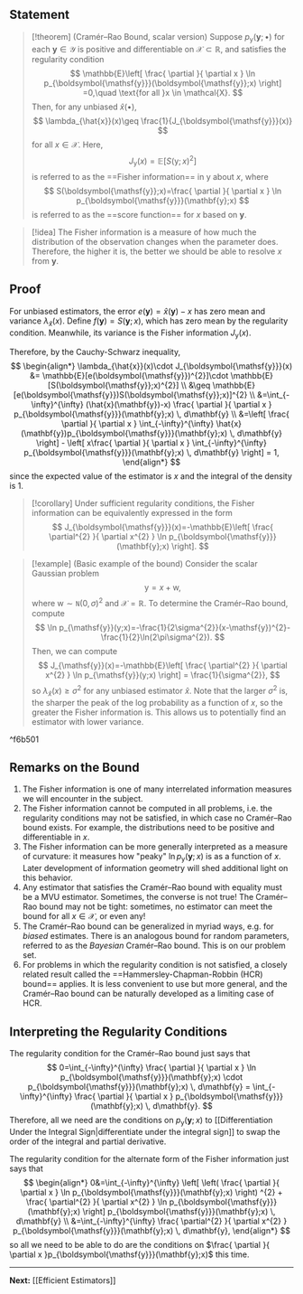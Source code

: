 ## Statement

> [!theorem] (Cramér–Rao Bound, scalar version)
> Suppose $p_{\boldsymbol{\mathsf{y}}}(\mathbf{y};\bullet)$ for each $\mathbf{y}\in \mathcal{Y}$ is positive and differentiable on $\mathcal{X}\subset \mathbb{R}$, and satisfies the regularity condition
> $$
> \mathbb{E}\left[ \frac{ \partial  }{ \partial x } \ln p_{\boldsymbol{\mathsf{y}}}(\boldsymbol{\mathsf{y}};x) \right] =0,\quad \text{for all }x \in \mathcal{X}.
> $$
> Then, for any unbiased $\hat{x}(\bullet)$,
> $$
> \lambda_{\hat{x}}(x)\geq \frac{1}{J_{\boldsymbol{\mathsf{y}}}(x)}
> $$
> for all $x \in \mathcal{X}$. Here,
> $$
> J_{\boldsymbol{\mathsf{y}}}(x)=\mathbb{E}\left[ S(\boldsymbol{\mathsf{y}};x)^{2} \right]
> $$
> is referred to as the ==Fisher information== in $\boldsymbol{\mathsf{y}}$ about $x$, where
> $$
> S(\boldsymbol{\mathsf{y}};x)=\frac{ \partial  }{ \partial x } \ln p_{\boldsymbol{\mathsf{y}}}(\mathbf{y};x)
> $$
> is referred to as the ==score function== for $x$ based on $\mathbf{y}$.

> [!idea]
> The Fisher information is a measure of how much the distribution of the observation changes when the parameter does. Therefore, the higher it is, the better we should be able to resolve $x$ from $\mathbf{y}$.

## Proof

For unbiased estimators, the error $e(\mathbf{y})=\hat{x}(\mathbf{y})-x$ has zero mean and variance $\lambda_{\hat{x}}(x)$. Define $f(\mathbf{y})=S(\mathbf{y};x)$, which has zero mean by the regularity condition. Meanwhile, its variance is the Fisher information $J_{\boldsymbol{\mathsf{y}}}(x)$. 

Therefore, by the Cauchy-Schwarz inequality,
$$
\begin{align*}
\lambda_{\hat{x}}(x)\cdot J_{\boldsymbol{\mathsf{y}}}(x)
&= \mathbb{E}[e(\boldsymbol{\mathsf{y}})^{2}]\cdot \mathbb{E}[S(\boldsymbol{\mathsf{y}};x)^{2}] \\
&\geq \mathbb{E}[e(\boldsymbol{\mathsf{y}})S(\boldsymbol{\mathsf{y}};x)]^{2} \\
&=\int_{-\infty}^{\infty} (\hat{x}(\mathbf{y})-x) \frac{ \partial  }{ \partial x } p_{\boldsymbol{\mathsf{y}}}(\mathbf{y};x) \, d\mathbf{y} \\
&=\left[ \frac{ \partial  }{ \partial x } \int_{-\infty}^{\infty} \hat{x}(\mathbf{y})p_{\boldsymbol{\mathsf{y}}}(\mathbf{y};x) \, d\mathbf{y}  \right] - \left[ x\frac{ \partial  }{ \partial x } \int_{-\infty}^{\infty} p_{\boldsymbol{\mathsf{y}}}(\mathbf{y};x) \, d\mathbf{y}  \right] = 1, 
\end{align*}
$$
since the expected value of the estimator is $x$ and the integral of the density is $1$.

> [!corollary]
> Under sufficient regularity conditions, the Fisher information can be equivalently expressed in the form
> $$
> J_{\boldsymbol{\mathsf{y}}}(x)=-\mathbb{E}\left[ \frac{ \partial^{2} }{ \partial x^{2} } \ln p_{\boldsymbol{\mathsf{y}}}(\mathbf{y};x) \right].
> $$

> [!example] (Basic example of the bound)
> Consider the scalar Gaussian problem
> $$
> \mathsf{y}=x+\mathsf{w},
> $$
> where $\mathsf{w}\sim \mathtt{N}(0,\sigma)^{2}$ and $\mathcal{X}=\mathbb{R}$. To determine the Cramér–Rao bound, compute
> $$
> \ln p_{\mathsf{y}}(y;x)=-\frac{1}{2\sigma^{2}}(x-\mathsf{y})^{2}-\frac{1}{2}\ln(2\pi\sigma^{2}).
> $$
> Then, we can compute
> $$
> J_{\mathsf{y}}(x)=-\mathbb{E}\left[ \frac{ \partial^{2} }{ \partial x^{2} } \ln p_{\mathsf{y}}(y;x) \right] = \frac{1}{\sigma^{2}},
> $$
> so $\lambda_{\hat{x}}(x)\geq\sigma^{2}$ for any unbiased estimator $\hat{x}$. Note that the larger $\sigma^{2}$ is, the sharper the peak of the log probability as a function of $x$, so the greater the Fisher information is. This allows us to potentially find an estimator with lower variance.

^f6b501

## Remarks on the Bound

1. The Fisher information is one of many interrelated information measures we will encounter in the subject.
2. The Fisher information cannot be computed in all problems, i.e. the regularity conditions may not be satisfied, in which case no Cramér–Rao bound exists. For example, the distributions need to be positive and differentiable in $x$.
3. The Fisher information can be more generally interpreted as a measure of curvature: it measures how "peaky" $\ln p_{\boldsymbol{\mathsf{y}}}(\mathbf{y};x)$ is as a function of $x$. Later development of information geometry will shed additional light on this behavior.
4. Any estimator that satisfies the Cramér–Rao bound with equality must be a MVU estimator. Sometimes, the converse is not true! The Cramér–Rao bound may not be tight: sometimes, no estimator can meet the bound for all $x \in \mathcal{X}$, or even any!
5. The Cramér–Rao bound can be generalized in myriad ways, e.g. for *biased* estimates. There is an analogous bound for random parameters, referred to as the *Bayesian* Cramér–Rao bound. This is on our problem set.
6. For problems in which the regularity condition is not satisfied, a closely related result called the ==Hammersley-Chapman-Robbin (HCR) bound== applies. It is less convenient to use but more general, and the Cramér–Rao bound can be naturally developed as a limiting case of HCR.

## Interpreting the Regularity Conditions

The regularity condition for the Cramér–Rao bound just says that
$$
0=\int_{-\infty}^{\infty} \frac{ \partial  }{ \partial x } \ln p_{\boldsymbol{\mathsf{y}}}(\mathbf{y};x) \cdot p_{\boldsymbol{\mathsf{y}}}(\mathbf{y};x) \, d\mathbf{y} = \int_{-\infty}^{\infty} \frac{ \partial  }{ \partial x } p_{\boldsymbol{\mathsf{y}}}(\mathbf{y};x) \, d\mathbf{y}.  
$$
Therefore, all we need are the conditions on $p_{\boldsymbol{\mathsf{y}}}(\mathbf{y};x)$ to [[Differentiation Under the Integral Sign|differentiate under the integral sign]] to swap the order of the integral and partial derivative. 

The regularity condition for the alternate form of the Fisher information just says that
$$
\begin{align*}
0&=\int_{-\infty}^{\infty} \left[ \left( \frac{ \partial  }{ \partial x } \ln p_{\boldsymbol{\mathsf{y}}}(\mathbf{y};x) \right) ^{2} + \frac{ \partial^{2} }{ \partial x^{2} } \ln p_{\boldsymbol{\mathsf{y}}}(\mathbf{y};x) \right] p_{\boldsymbol{\mathsf{y}}}(\mathbf{y};x) \, d\mathbf{y} \\
&=\int_{-\infty}^{\infty} \frac{ \partial^{2} }{ \partial x^{2} } p_{\boldsymbol{\mathsf{y}}}(\mathbf{y};x) \, d\mathbf{y}, 
\end{align*}
$$
so all we need to be able to do are the conditions on $\frac{ \partial }{ \partial x }p_{\boldsymbol{\mathsf{y}}}(\mathbf{y};x)$ this time.

---

**Next:** [[Efficient Estimators]]